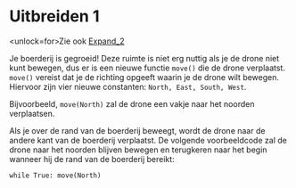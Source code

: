 # Uitbreiden 1
<unlock=for>Zie ook [Expand_2](docs/unlocks/expand_2.md)

</unlock>Je boerderij is gegroeid! Deze ruimte is niet erg nuttig als je de drone niet kunt bewegen, dus er is een nieuwe functie `move()` die de drone verplaatst. `move()` vereist dat je de richting opgeeft waarin je de drone wilt bewegen. Hiervoor zijn vier nieuwe constanten: `North, East, South, West`.

Bijvoorbeeld, `move(North)` zal de drone een vakje naar het noorden verplaatsen.

Als je over de rand van de boerderij beweegt, wordt de drone naar de andere kant van de boerderij verplaatst.
De volgende voorbeeldcode zal de drone naar het noorden blijven bewegen en terugkeren naar het begin wanneer hij de rand van de boerderij bereikt:

`while True:
	move(North)`